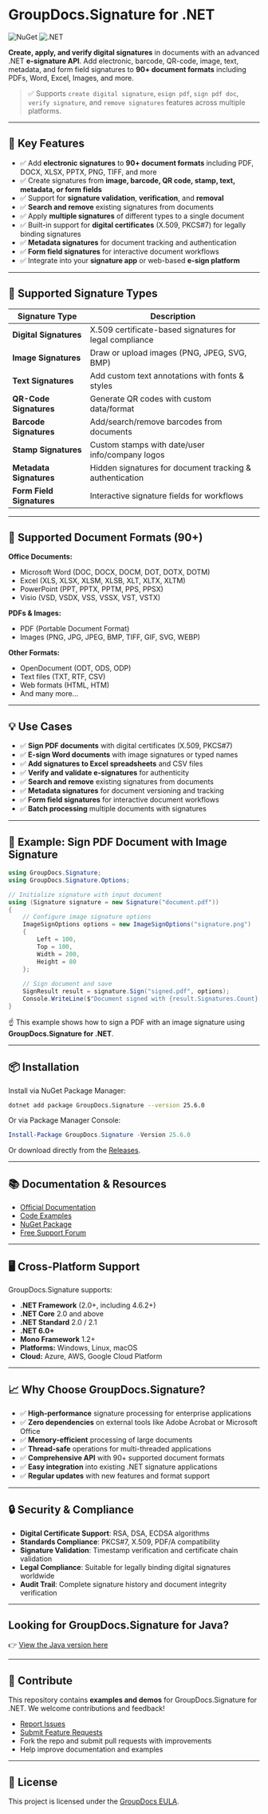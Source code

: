 # GroupDocs.Signature for .NET

![NuGet](https://img.shields.io/nuget/v/GroupDocs.Signature)
![.NET](https://img.shields.io/badge/.NET-4.6.2+-informational)

**Create, apply, and verify digital signatures** in documents with an advanced .NET **e-signature API**. Add electronic, barcode, QR-code, image, text, metadata, and form field signatures to **90+ document formats** including PDFs, Word, Excel, Images, and more.

> ✅ Supports `create digital signature`, `esign pdf`, `sign pdf doc`, `verify signature`, and `remove signatures` features across multiple platforms.

---

## 🚀 Key Features

- ✅ Add **electronic signatures** to **90+ document formats** including PDF, DOCX, XLSX, PPTX, PNG, TIFF, and more
- ✅ Create signatures from **image, barcode, QR code, stamp, text, metadata, or form fields**
- ✅ Support for **signature validation**, **verification**, and **removal**
- ✅ **Search and remove** existing signatures from documents
- ✅ Apply **multiple signatures** of different types to a single document
- ✅ Built-in support for **digital certificates** (X.509, PKCS#7) for legally binding signatures
- ✅ **Metadata signatures** for document tracking and authentication
- ✅ **Form field signatures** for interactive document workflows
- ✅ Integrate into your **signature app** or web-based **e-sign platform**

---

## 🔧 Supported Signature Types

| Signature Type     | Description                                |
|--------------------|--------------------------------------------|
| **Digital Signatures** | X.509 certificate-based signatures for legal compliance |
| **Image Signatures**   | Draw or upload images (PNG, JPEG, SVG, BMP)    |
| **Text Signatures**    | Add custom text annotations with fonts & styles |
| **QR-Code Signatures** | Generate QR codes with custom data/format   |
| **Barcode Signatures** | Add/search/remove barcodes from documents         |
| **Stamp Signatures**   | Custom stamps with date/user info/company logos |
| **Metadata Signatures** | Hidden signatures for document tracking & authentication |
| **Form Field Signatures** | Interactive signature fields for workflows |

---

## 📁 Supported Document Formats (90+)

**Office Documents:**
- Microsoft Word (DOC, DOCX, DOCM, DOT, DOTX, DOTM)
- Excel (XLS, XLSX, XLSM, XLSB, XLT, XLTX, XLTM)
- PowerPoint (PPT, PPTX, PPTM, PPS, PPSX)
- Visio (VSD, VSDX, VSS, VSSX, VST, VSTX)

**PDFs & Images:**
- PDF (Portable Document Format)
- Images (PNG, JPG, JPEG, BMP, TIFF, GIF, SVG, WEBP)

**Other Formats:**
- OpenDocument (ODT, ODS, ODP)
- Text files (TXT, RTF, CSV)
- Web formats (HTML, HTM)
- And many more...

---

## 💡 Use Cases

- ✅ **Sign PDF documents** with digital certificates (X.509, PKCS#7)
- ✅ **E-sign Word documents** with image signatures or typed names
- ✅ **Add signatures to Excel spreadsheets** and CSV files
- ✅ **Verify and validate e-signatures** for authenticity
- ✅ **Search and remove** existing signatures from documents
- ✅ **Metadata signatures** for document versioning and tracking
- ✅ **Form field signatures** for interactive document workflows
- ✅ **Batch processing** multiple documents with signatures

---

## 🧪 Example: Sign PDF Document with Image Signature

```csharp
using GroupDocs.Signature;
using GroupDocs.Signature.Options;

// Initialize signature with input document
using (Signature signature = new Signature("document.pdf"))
{
    // Configure image signature options
    ImageSignOptions options = new ImageSignOptions("signature.png")
    {
        Left = 100,
        Top = 100,
        Width = 200,
        Height = 80
    };
    
    // Sign document and save
    SignResult result = signature.Sign("signed.pdf", options);
    Console.WriteLine($"Document signed with {result.Signatures.Count} signature(s)");
}
```

☝️ This example shows how to sign a PDF with an image signature using **GroupDocs.Signature for .NET**.

---

## 📦 Installation

Install via NuGet Package Manager:

```bash
dotnet add package GroupDocs.Signature --version 25.6.0
```

Or via Package Manager Console:

```powershell
Install-Package GroupDocs.Signature -Version 25.6.0
```

Or download directly from the [Releases](https://releases.groupdocs.com/signature/net/).

---

## 📚 Documentation & Resources

- [Official Documentation](https://docs.groupdocs.com/signature/net/)
- [Code Examples](https://github.com/groupdocs-signature/GroupDocs.Signature-for-.NET)
- [NuGet Package](https://www.nuget.org/packages/GroupDocs.Signature)
- [Free Support Forum](https://forum.groupdocs.com/c/signature)

---

## 🖥️ Cross-Platform Support

GroupDocs.Signature supports:

- **.NET Framework** (2.0+, including 4.6.2+)
- **.NET Core** 2.0 and above
- **.NET Standard** 2.0 / 2.1
- **.NET 6.0+**
- **Mono Framework** 1.2+
- **Platforms:** Windows, Linux, macOS
- **Cloud:** Azure, AWS, Google Cloud Platform

---

## 📈 Why Choose GroupDocs.Signature?

- ✅ **High-performance** signature processing for enterprise applications
- ✅ **Zero dependencies** on external tools like Adobe Acrobat or Microsoft Office
- ✅ **Memory-efficient** processing of large documents
- ✅ **Thread-safe** operations for multi-threaded applications
- ✅ **Comprehensive API** with 90+ supported document formats
- ✅ **Easy integration** into existing .NET signature applications
- ✅ **Regular updates** with new features and format support

---

## 🔒 Security & Compliance

- **Digital Certificate Support**: RSA, DSA, ECDSA algorithms
- **Standards Compliance**: PKCS#7, X.509, PDF/A compatibility
- **Signature Validation**: Timestamp verification and certificate chain validation
- **Legal Compliance**: Suitable for legally binding digital signatures worldwide
- **Audit Trail**: Complete signature history and document integrity verification

---

## Looking for GroupDocs.Signature for Java?

👉 [View the Java version here](https://github.com/groupdocs-signature/GroupDocs.Signature-for-Java)

---

## 🙌 Contribute

This repository contains **examples and demos** for GroupDocs.Signature for .NET. We welcome contributions and feedback! 

- [Report Issues](https://github.com/groupdocs-signature/GroupDocs.Signature-for-.NET/issues)
- [Submit Feature Requests](https://github.com/groupdocs-signature/GroupDocs.Signature-for-.NET/discussions)
- Fork the repo and submit pull requests with improvements
- Help improve documentation and examples

---

<!--
SEO Keywords:
digital signature, create digital signature, document sign, document signature, e sign, e sign process, e signature, e signature from image, electronic sign, electronic signature, signature e sign, groupdocs signature, sign documents online, sign pdf doc, sign pdf document, sign the pdf, sign to pdf, signature app, signature pdf, signing pdf document, csv file signature, remove barcode from pdf, qr code remover from pdf, signature valid png, get a signature, signature api, signature java, esign pdf, file signature, verify signature, create signature, image signature
-->

## 📜 License

This project is licensed under the [GroupDocs EULA](https://purchase.groupdocs.com/policies/license).